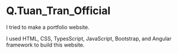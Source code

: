 # Q.Tuan_Tran_Official
I tried to make a portfolio website.

I used HTML, CSS, TypesScript, JavaScript, Bootstrap, and Angular framework to build this website.
